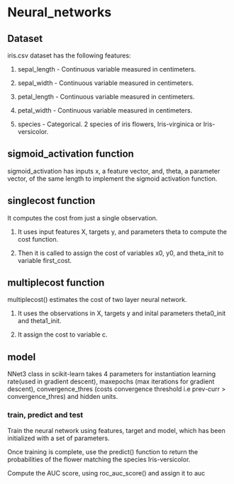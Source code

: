 # Neural_networks

## Dataset

iris.csv dataset has the following features:

1. sepal_length - Continuous variable measured in centimeters.
  
2. sepal_width - Continuous variable measured in centimeters.
	
3. petal_length - Continuous variable measured in centimeters.
	
4. petal_width - Continuous variable measured in centimeters.
	
5. species - Categorical. 2 species of iris flowers, Iris-virginica or Iris-versicolor.

## sigmoid_activation function

sigmoid_activation has inputs x, a feature vector, and, theta, a parameter vector, of the same length to implement the sigmoid activation function. 

## singlecost function

It computes the cost from just a single observation.

1. It uses input features X, targets y, and parameters theta to compute the cost function.

2. Then it is called to assign the cost of variables x0, y0, and theta_init to variable first_cost.


## multiplecost function

multiplecost() estimates the cost of two layer neural network.

1. It uses the observations in X, targets y and inital parameters theta0_init and theta1_init.

2. It assign the cost to variable c.

## model

NNet3 class in scikit-learn takes 4 parameters for instantiation learning rate(used in gradient descent), maxepochs (max iterations for gradient descent), convergence_thres (costs convergence threshold i.e prev-curr > convergence_thres) and hidden units.

### train, predict and test

Train the neural network using features, target and model, which has been initialized with a set of parameters. 

Once training is complete, use the predict() function to return the probabilities of the flower matching the species Iris-versicolor.

Compute the AUC score, using roc_auc_score() and assign it to auc




